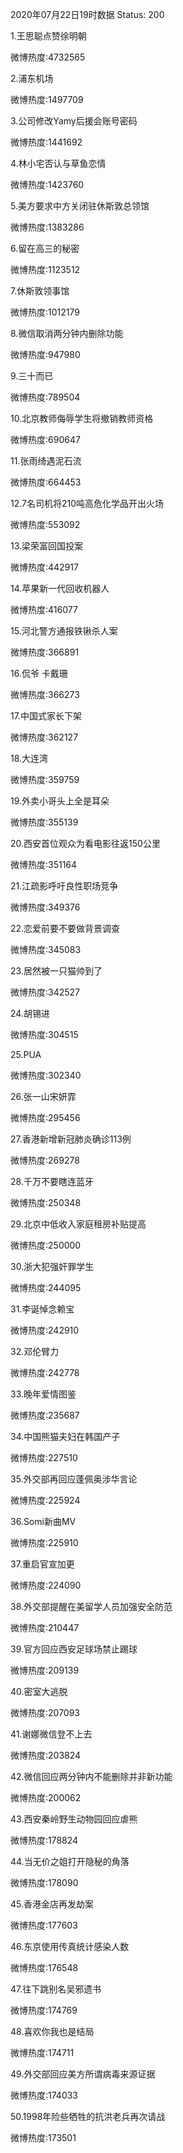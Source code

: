 2020年07月22日19时数据
Status: 200

1.王思聪点赞徐明朝

微博热度:4732565

2.浦东机场

微博热度:1497709

3.公司修改Yamy后援会账号密码

微博热度:1441692

4.林小宅否认与草鱼恋情

微博热度:1423760

5.美方要求中方关闭驻休斯敦总领馆

微博热度:1383286

6.留在高三的秘密

微博热度:1123512

7.休斯敦领事馆

微博热度:1012179

8.微信取消两分钟内删除功能

微博热度:947980

9.三十而已

微博热度:789504

10.北京教师侮辱学生将撤销教师资格

微博热度:690647

11.张雨绮遇泥石流

微博热度:664453

12.7名司机将210吨高危化学品开出火场

微博热度:553092

13.梁荣富回国投案

微博热度:442917

14.苹果新一代回收机器人

微博热度:416077

15.河北警方通报铁锹杀人案

微博热度:366891

16.侃爷 卡戴珊

微博热度:366273

17.中国式家长下架

微博热度:362127

18.大连湾

微博热度:359759

19.外卖小哥头上全是耳朵

微博热度:355139

20.西安首位观众为看电影往返150公里

微博热度:351164

21.江疏影呼吁良性职场竞争

微博热度:349376

22.恋爱前要不要做背景调查

微博热度:345083

23.居然被一只猫帅到了

微博热度:342527

24.胡锡进

微博热度:304515

25.PUA

微博热度:302340

26.张一山宋妍霏

微博热度:295456

27.香港新增新冠肺炎确诊113例

微博热度:269278

28.千万不要瞎连蓝牙

微博热度:250348

29.北京中低收入家庭租房补贴提高

微博热度:250000

30.浙大犯强奸罪学生

微博热度:244095

31.李诞悼念赖宝

微博热度:242910

32.邓伦臂力

微博热度:242778

33.晚年爱情图鉴

微博热度:235687

34.中国熊猫夫妇在韩国产子

微博热度:227510

35.外交部再回应蓬佩奥涉华言论

微博热度:225924

36.Somi新曲MV

微博热度:225910

37.重启官宣加更

微博热度:224090

38.外交部提醒在美留学人员加强安全防范

微博热度:210447

39.官方回应西安足球场禁止踢球

微博热度:209139

40.密室大逃脱

微博热度:207093

41.谢娜微信登不上去

微博热度:203824

42.微信回应两分钟内不能删除并非新功能

微博热度:200062

43.西安秦岭野生动物园回应虐熊

微博热度:178824

44.当无价之姐打开隐秘的角落

微博热度:178090

45.香港金店再发劫案

微博热度:177603

46.东京使用传真统计感染人数

微博热度:176548

47.往下跳别名吴邪遗书

微博热度:174769

48.喜欢你我也是结局

微博热度:174711

49.外交部回应美方所谓病毒来源证据

微博热度:174033

50.1998年险些牺牲的抗洪老兵再次请战

微博热度:173501

